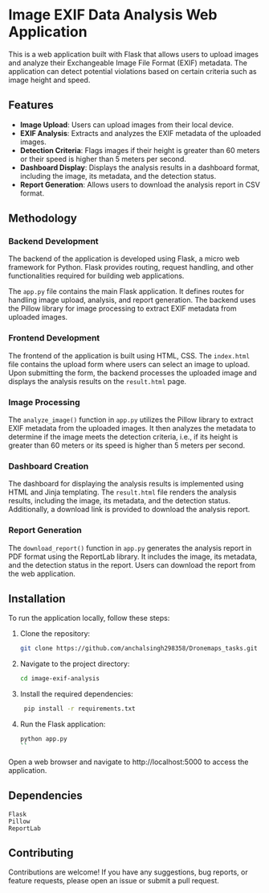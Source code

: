 # Image EXIF Data Analysis Web Application

This is a web application built with Flask that allows users to upload images and analyze their Exchangeable Image File Format (EXIF) metadata. The application can detect potential violations based on certain criteria such as image height and speed.

## Features

- **Image Upload**: Users can upload images from their local device.
- **EXIF Analysis**: Extracts and analyzes the EXIF metadata of the uploaded images.
- **Detection Criteria**: Flags images if their height is greater than 60 meters or their speed is higher than 5 meters per second.
- **Dashboard Display**: Displays the analysis results in a dashboard format, including the image, its metadata, and the detection status.
- **Report Generation**: Allows users to download the analysis report in CSV format.

## Methodology

### Backend Development

The backend of the application is developed using Flask, a micro web framework for Python. Flask provides routing, request handling, and other functionalities required for building web applications.

The `app.py` file contains the main Flask application. It defines routes for handling image upload, analysis, and report generation. The backend uses the Pillow library for image processing to extract EXIF metadata from uploaded images.

### Frontend Development

The frontend of the application is built using HTML, CSS. The `index.html` file contains the upload form where users can select an image to upload. Upon submitting the form, the backend processes the uploaded image and displays the analysis results on the `result.html` page.

### Image Processing

The `analyze_image()` function in `app.py` utilizes the Pillow library to extract EXIF metadata from the uploaded images. It then analyzes the metadata to determine if the image meets the detection criteria, i.e., if its height is greater than 60 meters or its speed is higher than 5 meters per second.

### Dashboard Creation

The dashboard for displaying the analysis results is implemented using HTML and Jinja templating. The `result.html` file renders the analysis results, including the image, its metadata, and the detection status. Additionally, a download link is provided to download the analysis report.

### Report Generation

The `download_report()` function in `app.py` generates the analysis report in PDF format using the ReportLab library. It includes the image, its metadata, and the detection status in the report. Users can download the report from the web application.

## Installation

To run the application locally, follow these steps:

1. Clone the repository:

   ```bash
   git clone https://github.com/anchalsingh298358/Dronemaps_tasks.git  
   ``` 
2. Navigate to the project directory:
    ```bash 
    cd image-exif-analysis
    ```
3. Install the required dependencies:
   ```bash
    pip install -r requirements.txt
    ```
4. Run the Flask application:
    ```bash
    python app.py
    ``
Open a web browser and navigate to <a>http://localhost:5000</a> to access the application.
   
## Dependencies
    Flask
    Pillow
    ReportLab
## Contributing
Contributions are welcome! If you have any suggestions, bug reports, or feature requests, please open an issue or submit a pull request.
